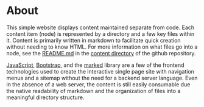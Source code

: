 <h1>About</h1>

This simple website displays content maintained separate from code. Each content item (node) is represented by a directory and a few key files within it. Content is primarily written in markdown to facilitate quick creation without needing to know HTML. For more information on what files go into a node, see the [README.md](https://github.com/thefreys/thefreys.github.io/blob/main/content/README.md) in the [content directory](https://github.com/thefreys/thefreys.github.io/blob/main/content) of the github repository.

[JavaScript](https://en.wikipedia.org/wiki/JavaScript), [Bootstrap](https://en.wikipedia.org/wiki/Bootstrap_(front-end_framework)), and the [marked](https://marked.js.org/) library are a few of the frontend technologies used to create the interactive single page site with navigation menus and a sitemap without the need for a backend server language. Even in the absence of a web server, the content is still easily consumable due the native readability of markdown and the organization of files into a meaningful directory structure.

